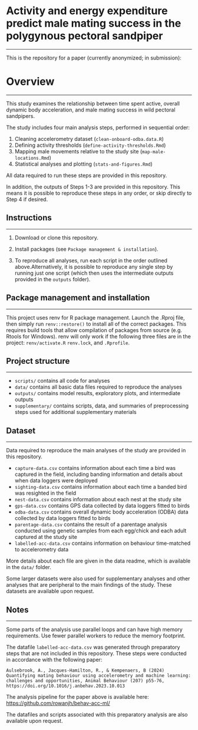 # Activity and energy expenditure predict male mating success in the polygynous pectoral sandpiper

------------------------------------------------------------------------

This is the repository for a paper (currently anonymized; in submission):

# Overview

------------------------------------------------------------------------

This study examines the relationship between time spent active, overall dynamic body acceleration, and male mating success in wild pectoral sandpipers.

The study includes four main analysis steps, performed in sequential order:

1. Cleaning accelerometry dataset (`clean-onboard-odba.data.R`)
2. Defining activity thresholds (`define-activity-thresholds.Rmd`)
3. Mapping male movements relative to the study site (`map-male-locations.Rmd`)
4. Statistical analyses and plotting (`stats-and-figures.Rmd`)

All data required to run these steps are provided in this repository.

In addition, the outputs of Steps 1-3 are provided in this repository. This means it is possible to reproduce these steps in any order, or skip directly to Step 4 if desired. 

## Instructions

------------------------------------------------------------------------

1.  Download or clone this repository.

2.  Install packages (see `Package management & installation`).

3.  To reproduce all analyses, run each script in the order outlined above.Alternatively, it is possible to reproduce any single step by running just one script (which then uses the intermediate outputs provided in the `outputs` folder).
    
## Package management and installation

------------------------------------------------------------------------

This project uses renv for R package management. Launch the .Rproj file, then simply run `renv::restore()` to install all of the correct packages. This requires build tools that allow compilation of packages from source (e.g. Rtools for Windows). renv will only work if the following three files are in the project: `renv/activate.R` `renv.lock`, and `.Rprofile`.

## Project structure

------------------------------------------------------------------------

-   `scripts/` contains all code for analyses
-   `data/` contains all basic data files required to reproduce the analyses
-   `outputs/` contains model results, exploratory plots, and intermediate outputs
-   `supplementary/` contains scripts, data, and summaries of preprocessing steps used for additional supplementary materials

## Dataset

------------------------------------------------------------------------

Data required to reproduce the main analyses of the study are provided in this repository.

- `capture-data.csv` contains information about each time a bird was captured in the field, including banding information and details about when data loggers were deployed
- `sighting-data.csv` contains information about each time a banded bird was resighted in the field 
- `nest-data.csv` contains information about each nest at the study site
- `gps-data.csv` contains GPS data collected by data loggers fitted to birds
- `odba-data.csv` contains overall dynamic body acceleration (ODBA) data collected by data loggers fitted to birds
- `parentage-data.csv` contains the result of a parentage analysis conducted using genetic samples from each egg/chick and each adult captured at the study site
- `labelled-acc-data.csv` contains information on behaviour time-matched to accelerometry data

More details about each file are given in the data readme, which is available in the `data/` folder.

Some larger datasets were also used for supplementary analyses and other analyses that are peripheral to the main findings of the study. These datasets are available upon request. 

## Notes

------------------------------------------------------------------------

Some parts of the analysis use parallel loops and can have high memory requirements. Use fewer parallel workers to reduce the memory footprint.

The datafile `labelled-acc-data.csv` was generated through preparatory steps that are not included in this repository. These steps were conducted in accordance with the following paper:

`Aulsebrook, A., Jacques-Hamilton, R., & Kempenaers, B (2024) Quantifying mating behaviour using accelerometry and machine learning: challenges and opportunities, Animal Behaviour (207) p55-76, https://doi.org/10.1016/j.anbehav.2023.10.013`

The analysis pipeline for the paper above is available here: https://github.com/rowanjh/behav-acc-ml/

The datafiles and scripts associated with this preparatory analysis are also available upon request.